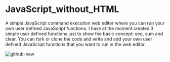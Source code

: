 # JavaScript_without_HTML
A simple JavaScript command execution web editor where you can run your own user defined JavaScript functions. I have at the moment created 3 simple user defined functions just to show the basic concept: seq, sum and clear. You can fork or clone the code and write and add your own user defined JavaScript functions that you want to run in the web editor.        

![github-new](https://user-images.githubusercontent.com/48676920/63473655-95cdfa80-c476-11e9-8c9b-0f5e1c1f4deb.JPG)




